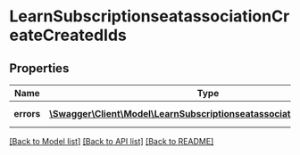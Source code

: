 # LearnSubscriptionseatassociationCreateCreatedIds

## Properties
Name | Type | Description | Notes
------------ | ------------- | ------------- | -------------
**errors** | [**\Swagger\Client\Model\LearnSubscriptionseatassociationCreateErrors[]**](LearnSubscriptionseatassociationCreateErrors.md) | List of errors. | [optional] 

[[Back to Model list]](../README.md#documentation-for-models) [[Back to API list]](../README.md#documentation-for-api-endpoints) [[Back to README]](../README.md)


